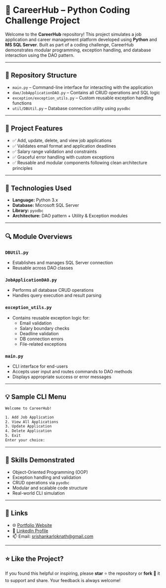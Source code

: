 # 💼 CareerHub – Python Coding Challenge Project

Welcome to the **CareerHub** repository! This project simulates a job application and career management platform developed using **Python** and **MS SQL Server**. Built as part of a coding challenge, CareerHub demonstrates modular programming, exception handling, and database interaction using the DAO pattern.

---

## 📁 Repository Structure

- `main.py` – Command-line interface for interacting with the application  
- `dao/JobApplicationDAO.py` – Contains all CRUD operations and SQL logic  
- `exception/exception_utils.py` – Custom reusable exception handling functions  
- `util/DBUtil.py` – Database connection utility using `pyodbc`

---

## 📌 Project Features

- ✅ Add, update, delete, and view job applications  
- ✅ Validates email format and application deadlines  
- ✅ Salary range validation and constraints  
- ✅ Graceful error handling with custom exceptions  
- ✅ Reusable and modular components following clean architecture principles  

---

## 🧱 Technologies Used

- **Language:** Python 3.x  
- **Database:** Microsoft SQL Server  
- **Library:** `pyodbc`  
- **Architecture:** DAO pattern + Utility & Exception modules  

---

## 🔍 Module Overviews

### `DBUtil.py`
- Establishes and manages SQL Server connection
- Reusable across DAO classes

### `JobApplicationDAO.py`
- Performs all database CRUD operations
- Handles query execution and result parsing

### `exception_utils.py`
- Contains reusable exception logic for:
  - Email validation
  - Salary boundary checks
  - Deadline validation
  - DB connection errors
  - File-related exceptions

### `main.py`
- CLI interface for end-users
- Accepts user input and routes commands to DAO methods
- Displays appropriate success or error messages

---

## 💡 Sample CLI Menu

```bash
Welcome to CareerHub!

1. Add Job Application
2. View All Applications
3. Update Application
4. Delete Application
5. Exit
Enter your choice:
```

---

## 🎯 Skills Demonstrated

- Object-Oriented Programming (OOP)
- Exception handling and validation
- CRUD operations via `pyodbc`
- Modular and scalable code structure
- Real-world CLI simulation

---

## 🔗 Links

- 🌐 [Portfolio Website](https://srishankar.netlify.app/)  
- 💼 [LinkedIn Profile](https://www.linkedin.com/in/srishankar-lokanath/)  
- 📫 Email: [srishankarloknath@gmail.com](mailto:srishankarloknath@gmail.com)

---

## ⭐️ Like the Project?

If you found this helpful or inspiring, please **star** ⭐ the repository or **fork** 🍴 it to support and share. Your feedback is always welcome!
